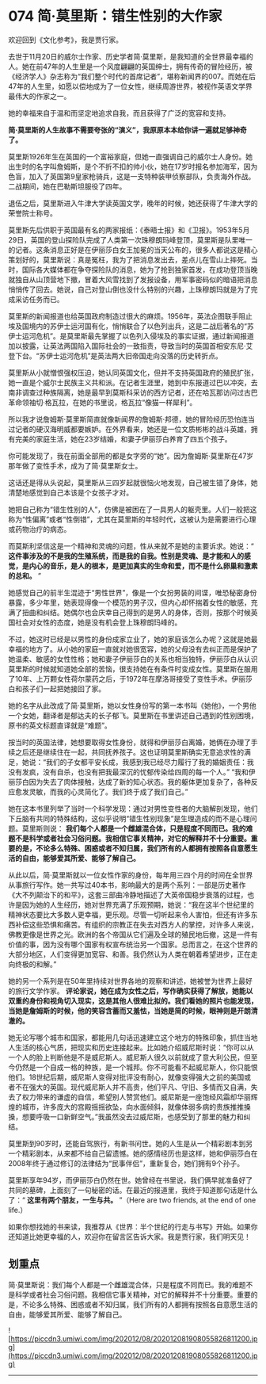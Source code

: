 # 074 简·莫里斯：错生性别的大作家

欢迎回到《文化参考》，我是贾行家。

去世于11月20日的威尔士作家、历史学者简·莫里斯，是我知道的全世界最幸福的人。她在前47年的人生里是一个风度翩翩的英国绅士，拥有传奇的冒险经历，被《经济学人》杂志称为“我们整个时代的首席记者”，堪称新闻界的007。而她在后47年的人生里，如愿以偿地成为了一位女性，继续周游世界，被视作英语文学界最伟大的作家之一。

她的幸福来自于温和而坚定地追求自我，而且获得了广泛的宽容和支持。

 **简·莫里斯的人生故事不需要夸张的“演义”，我原原本本给你讲一遍就足够神奇了。**

莫里斯1926年生在英国的一个富裕家庭，但她一直强调自己的威尔士人身份。她出生时的名字叫詹姆斯，是个不折不扣的帅小伙，她在17岁时报名参加海军，因为色盲，加入了英国第9皇家枪骑兵，这是一支特种装甲侦察部队，负责海外作战。二战期间，她在巴勒斯坦服役了四年。

退伍之后，莫里斯进入牛津大学读英国文学，晚年的时候，她还获得了牛津大学的荣誉院士称号。

莫里斯先后供职于英国最有名的两家报纸：《泰晤士报》和《卫报》。1953年5月29日，英国的登山探险队完成了人类第一次珠穆朗玛峰登顶，莫里斯是队里唯一的记者。这条消息正好是在伊丽莎白女王加冕的当天公布的，很多人都说这是精心策划好的，莫里斯说：真是冤枉，我为了把消息发出去，差点儿在雪山上摔死。当时，国际各大媒体都在争夺探险队的消息，她为了抢到独家首发，在成功登顶当晚就独自从山顶营地下撤，冒着大风雪找到了发报设备，用军事密码似的暗语把消息悄悄传了回去。她说，自己对登山倒也没什么特别的兴趣，上珠穆朗玛就是为了完成采访任务而已。

莫里斯的新闻报道也给英国政府制造过很大的麻烦。1956年，英法企图联手阻止埃及国境内的苏伊士运河国有化，悄悄联合了以色列出兵，这是二战后著名的“苏伊士运河危机”。是莫里斯最先掌握了以色列入侵埃及的事实证据，通过新闻报道加以披露，让英法两国陷入国际社会的一致指责，导致当时的英国首相安东尼·艾登下台。“苏伊士运河危机”是英法两大旧帝国走向没落的历史转折点。

莫里斯从小就憎恨强权压迫，她认同英国文化，但并不支持英国政府的殖民扩张，她一直是个威尔士民族主义共和派。在记者生涯里，她到中东报道过巴以冲突，去南非调查过种族隔离，她是最早到莫斯科采访的西方记者，还在哈瓦那访问过古巴革命领袖切·格瓦拉，在她的书里说，格瓦拉“像猫一样犀利”。

所以我才说詹姆斯·莫里斯简直就像新闻界的詹姆斯·邦德，她的冒险经历恐怕连当过记者的硬汉海明威都要嫉妒。在外界看来，她还是一位文质彬彬的战斗英雄，拥有完美的家庭生活，她在23岁结婚，和妻子伊丽莎白养育了四五个孩子。

你可能发现了，我在前面全部用的都是女字旁的“她”。因为詹姆斯·莫里斯在47岁那年做了变性手术，成为了简·莫里斯女士。

这话还是得从头说起，莫里斯从三四岁起就很恼火地发现，自己被生错了身体，她清楚地感觉到自己本该是个女孩子才对。

她把自己称为“错生性别的人”，仿佛是被困在了一具男人的躯壳里。人们一般把这称为“性偏离”或者“性倒错”，尤其在莫里斯的年轻时代，这被认为是需要进行心理或药物治疗的病态。

而莫斯利坚信这是一个精神和灵魂的问题，性从来就不是她的主要诉求。她说：“ **这件事涉及的不是我的生殖系统，而是我的自我。性别是灵魂、是才能和人的感觉，是内心的音乐，是人的根本，是更加真实的生命和爱，而不是什么卵巢和激素的总和。** ”

她感觉自己的前半生混迹于“男性世界”，像是一个女扮男装的间谍，唯恐秘密身份暴露，多少年里，她表现得像一个模范的男子汉，但内心却怀揣着女性的敏感，充满了扭曲和纠结。她偶尔也会庆幸自己得到的是男人的身体，否则，按那个时候英国社会对女性的态度，她是没有机会登上珠穆朗玛峰的。

不过，她这时已经是以男性的身份成家立业了，她的家庭该怎么办呢？这就是她最幸福的地方了。从小她的家庭一直就对她很宽容，她的父母没有去纠正而是保护了她温柔、敏感的女性性格；她和妻子伊丽莎白的关系也相当独特，伊丽莎白从认识莫里斯的时候就知道她全部的苦恼，很支持她在有条件时变成女性。莫里斯在服用了10年、上万颗女性荷尔蒙药之后，于1972年在摩洛哥接受了变性手术。伊丽莎白和孩子们一起把她接回了家。

她的名字从此改成了简·莫里斯，她以女性身份写的第一本书叫《她他》，一个男他一个女她，翻译者是郁达夫的长子郁飞。莫里斯在书里讲述自己遇到的性别困境，原书的英文标题直译就是“难题”。

按当时的英国法律，她想要取得女性身份，就得和伊丽莎白离婚，她俩在办理了手续之后还是继续住在一起，共同抚养孩子。这也证明莫里斯确实无意追求性的满足，她说：“我们的子女都平安长成，我感到我已经尽力履行了我的婚姻责任：我没有发疯，没有自杀，也没有把我最深沉的忧郁传染给四周的每一个人。” “我和伊丽莎白因为失去了肉体接触，达成了新的知心状态。我的躯体更加复杂了，各种反应愈发灵敏，而我的心灵简化了。我们终于成了我们自己。”

她在这本书里列举了当时一个科学发现：通过对男性变性者的大脑解剖发现，他们下丘脑有共同的特殊结构，这似乎说明“错生性别现象”是生理造成的而不是心理问题。莫里斯则说： **我们每个人都是一个雌雄混合体，只是程度不同而已。我的难题不是科学或者社会习俗问题。我相信它事关精神，对它的解释并不十分重要。重要的是，不论多么特殊、困惑或者不知归属，我们所有的人都拥有按照各自意愿生活的自由，能够爱其所爱、能够了解自己。**

从此以后，简·莫里斯就以一位女性作家的身份，每年用三四个月的时间在全世界从事旅行写作。她一共写过40本书，影响最大的是两个系列：一部是历史著作《大不列颠治下的和平》，这套三部曲冷静地描述了大英帝国稳步衰落的过程，也许是因为她的人生经历，她对世界充满了乐观预期，她说：“我在这半个世纪里的精神状态要比大多数人更幸福，更乐观。尽管一切听起来令人害怕，但还有许多东西补偿这些恐惧和痛苦。有组织的宗教正在失去对西方人的掌控，对许多人来说，佛教更像是世界之光。欧洲的各个帝国从它们遍及全球的殖民地后撤，这是一件有价值的事，因为没有哪个国家有权宣布统治另一个国家。总而言之，在这个世界的大部分地区，人们变得更加宽容、和善。我仍然认为人类在朝着希望进步，正在走向终极的和解。”

她的另一个系列是在50年里持续对世界各地的观察和讲述，她被誉为世界上最好的旅行文学作家。 **评论家说，她在成为女性之后，写作确实获得了解放，她能以双重的身份和视角切入现实，这是其他人很难比拟的。我们看她的照片也能发现，当她是詹姆斯的时候，他的笑容含蓄而又羞怯，当她是简的时候，眼神则是开朗清澈的。**

她无论写哪个城市和国家，都能用几句话迅速建立这个地方的特殊印象，抓住当地人生活的核心气质，把现实和历史连接起来。比如她介绍威尼斯时说：“你可以从一个人的脸上判断他是不是威尼斯人。威尼斯人很久以前就成了意大利公民，但至今仍然是一个自成一格的种族，是一个城邦。你不可能看不起威尼斯人，你只能恨他们。18世纪后期，威尼斯人变得对批评没有耐心，就像变得强大之前的美国或者不在强大的英国。现代威尼斯人并不高贵，他们平凡、守旧、多情而又自满，失去了权力带来的谦虚的自信，希望别人赞赏他们。威尼斯是一座饱经风霜却华丽辉煌的城市，许多庞大的宫殿摇摇欲坠，向水面倾斜，就像体弱多病的贵族推推搡搡，想要呼吸一口新鲜空气。”我虽然没去过威尼斯，也感受到了那里的魅力和纠结。

莫里斯到90岁时，还能自驾旅行，有新书问世。她的人生是从一个精彩剧本到另一个精彩剧本，从来都不给自己留遗憾。她的感情经历也是这样，她和伊丽莎白在2008年终于通过修订的法律结为“民事伴侣”，重新复合，她们拥有9个孙子。

莫里斯享年94岁，而伊丽莎白仍然在世。她曾经在书里说，我们俩早就准备好了共同的墓碑，上面刻了一句秘密的话。在最近的报道里，我终于知道那句话是什么了：“ **这里有两个朋友，一生与共。** ”（Here are two friends, at the end of one life.）

如果你想找她的书来读，我推荐从《世界：半个世纪的行走与书写》开始。如果你还知道比她更幸福的人，欢迎你在留言区告诉大家。我是贾行家，我们明天见！

## 划重点

简·莫里斯说：我们每个人都是一个雌雄混合体，只是程度不同而已。我的难题不是科学或者社会习俗问题。我相信它事关精神，对它的解释并不十分重要。重要的是，不论多么特殊、困惑或者不知归属，我们所有的人都拥有按照各自意愿生活的自由，能够爱其所爱、能够了解自己。


![https://piccdn3.umiwi.com/img/202012/08/202012081908055826811200.jpg](https://piccdn3.umiwi.com/img/202012/08/202012081908055826811200.jpg)

---

